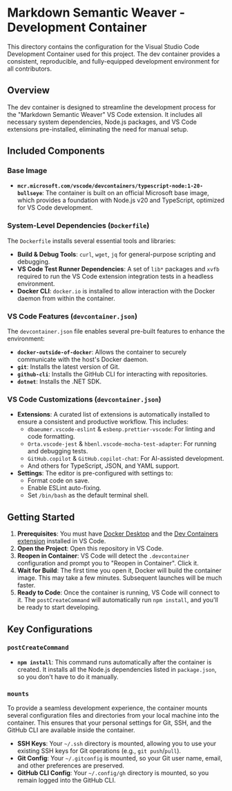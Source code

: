 # Markdown Semantic Weaver - Development Container

This directory contains the configuration for the Visual Studio Code Development Container used for this project. The dev container provides a consistent, reproducible, and fully-equipped development environment for all contributors.

## Overview

The dev container is designed to streamline the development process for the "Markdown Semantic Weaver" VS Code extension. It includes all necessary system dependencies, Node.js packages, and VS Code extensions pre-installed, eliminating the need for manual setup.

## Included Components

### Base Image

- **`mcr.microsoft.com/vscode/devcontainers/typescript-node:1-20-bullseye`**: The container is built on an official Microsoft base image, which provides a foundation with Node.js v20 and TypeScript, optimized for VS Code development.

### System-Level Dependencies (`Dockerfile`)

The `Dockerfile` installs several essential tools and libraries:

- **Build & Debug Tools**: `curl`, `wget`, `jq` for general-purpose scripting and debugging.
- **VS Code Test Runner Dependencies**: A set of `lib*` packages and `xvfb` required to run the VS Code extension integration tests in a headless environment.
- **Docker CLI**: `docker.io` is installed to allow interaction with the Docker daemon from within the container.

### VS Code Features (`devcontainer.json`)

The `devcontainer.json` file enables several pre-built features to enhance the environment:

- **`docker-outside-of-docker`**: Allows the container to securely communicate with the host's Docker daemon.
- **`git`**: Installs the latest version of Git.
- **`github-cli`**: Installs the GitHub CLI for interacting with repositories.
- **`dotnet`**: Installs the .NET SDK.

### VS Code Customizations (`devcontainer.json`)

- **Extensions**: A curated list of extensions is automatically installed to ensure a consistent and productive workflow. This includes:
  - `dbaeumer.vscode-eslint` & `esbenp.prettier-vscode`: For linting and code formatting.
  - `Orta.vscode-jest` & `hbenl.vscode-mocha-test-adapter`: For running and debugging tests.
  - `GitHub.copilot` & `GitHub.copilot-chat`: For AI-assisted development.
  - And others for TypeScript, JSON, and YAML support.
- **Settings**: The editor is pre-configured with settings to:
  - Format code on save.
  - Enable ESLint auto-fixing.
  - Set `/bin/bash` as the default terminal shell.

## Getting Started

1.  **Prerequisites**: You must have [Docker Desktop](https://www.docker.com/products/docker-desktop/) and the [Dev Containers extension](https://marketplace.visualstudio.com/items?itemName=ms-vscode-remote.remote-containers) installed in VS Code.
2.  **Open the Project**: Open this repository in VS Code.
3.  **Reopen in Container**: VS Code will detect the `.devcontainer` configuration and prompt you to "Reopen in Container". Click it.
4.  **Wait for Build**: The first time you open it, Docker will build the container image. This may take a few minutes. Subsequent launches will be much faster.
5.  **Ready to Code**: Once the container is running, VS Code will connect to it. The `postCreateCommand` will automatically run `npm install`, and you'll be ready to start developing.

## Key Configurations

### `postCreateCommand`

- **`npm install`**: This command runs automatically after the container is created. It installs all the Node.js dependencies listed in `package.json`, so you don't have to do it manually.

### `mounts`

To provide a seamless development experience, the container mounts several configuration files and directories from your local machine into the container. This ensures that your personal settings for Git, SSH, and the GitHub CLI are available inside the container.

- **SSH Keys**: Your `~/.ssh` directory is mounted, allowing you to use your existing SSH keys for Git operations (e.g., `git push`/`pull`).
- **Git Config**: Your `~/.gitconfig` is mounted, so your Git user name, email, and other preferences are preserved.
- **GitHub CLI Config**: Your `~/.config/gh` directory is mounted, so you remain logged into the GitHub CLI.
